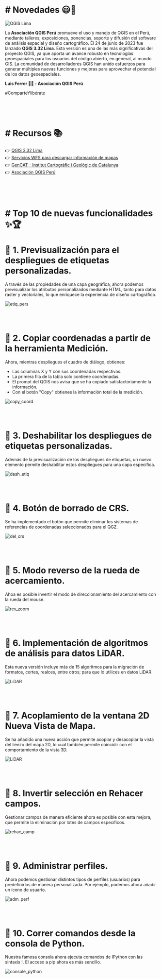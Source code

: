 <h1># Novedades 😃🎁 </h1>

![QGIS Lima](https://www.qgis.org/es/_static/images/qgisorg_banner332.png?t=jun2023)

La <b>**Asociación QGIS Perú**</b> promueve el uso y manejo de QGIS en el Perú, mediante talleres, exposiciones, ponencias, soporte y difusión del software de análisis espacial y diseño cartográfico. El 24 de junio de 2023 fue lanzado <b>QGIS 3.32 Lima</b>. Esta versión es una de las más significativas del proyecto QGIS, ya que aporta un avance robusto en tecnologías geoespaciales para los usuarios del código abierto, en general, al mundo GIS. La comunidad de desarrolladores QGIS han unido esfuerzos para generar múltiples nuevas funciones y mejoras para aprovechar el potencial de los datos geoespaciales.


**Luis Ferrer 👨‍💻 - Asociación QGIS Perú**

#ComparteYlibérate

<br />
<br />
<br />

<h1># Recursos 📚</h1>

 👉 [QGIS 3.32 Lima](https://qgis.org/es/site/forusers/download.html)
 <br />
 👉 [Servicios WFS para descargar información de mapas](https://www.geoidep.gob.pe/catalogo-nacional-de-servicios-web/servicios-de-publicacion-de-objetos-wfs)
 <br />
  👉 [GenCAT - Institut Cartogràfic i Geològic de Catalunya](https://www.icgc.cat/es/Administracion-y-empresa/Descargas/Elevaciones/Datos-lidar)
 <br />
 👉 [Asociación QGIS Perú](https://qgis.pe)
 
<br />
<br />
<br />

 <h1># Top 10 de nuevas funcionalidades ✨🏆</h1>

<h1>📌 1. Previsualización para el despliegues de etiquetas personalizadas.</h1>

A través de las propiedades de una capa geográfica, ahora podemos previsualizar los atributos personalizados mediante HTML, tanto para datos raster y vectoriales, lo que enriquece la experiencia de diseño cartográfico.

![etiq_pers](gifs/1_etiq_pers.gif)

<br />
<br />


<h1>📌 2. Copiar coordenadas a partir de la herramienta Medición.</h1>

Ahora, mientras despliegues el cuadro de diálogo, obtienes:
- Las columnas X y Y con sus coordenadas respectivas.
- La primera fila de la tabla solo contiene coordenadas.
- El prompt del QGIS nos avisa que se ha copiado satisfactoriamente la información.
- Con el botón "Copy" obtienes la información total de la medición.

![copy_coord](gifs/2_CopyCoord.gif)

<br />
<br />


<h1>📌 3. Deshabilitar los despliegues de etiquetas personalizadas.</h1>

Además de la previsualización de los despliegues de etiquetas, un nuevo elemento permite deshabilitar estos despliegues para una capa específica.

![desh_etiq](gifs/3_DeshEtiq.gif)

<br />
<br />


<h1>📌 4. Botón de borrado de CRS.</h1>

Se ha implementado el botón que permite eliminar los sistemas de referencias de coordenadas seleccionados para el QGZ.

![del_crs](gifs/4_del_crs.gif)

<br />
<br />


<h1>📌 5. Modo reverso de la rueda de acercamiento.</h1>

Ahoa es posible invertir el modo de direccionamiento del acercamiento con la rueda del mouse.

![rev_zoom](gifs/5_rev_zoom.gif)

<br />
<br />


<h1>📌 6. Implementación de algoritmos de análisis para datos LiDAR.</h1>

Esta nueva versión incluye más de 15 algoritmos para la migración de formatos, cortes, realces, entre otros; para que lo utilices en datos LiDAR.

![LiDAR](gifs/6_lidar.gif)

<br />
<br />


<h1>📌 7. Acoplamiento de la ventana 2D Nueva Vista de Mapa.</h1>

Se ha añadido una nueva acción que permite acoplar y desacoplar la vista del lienzo del mapa 2D, lo cual también permite coincidir con el comportamiento de la vista 3D.

![LiDAR](gifs/7_acopl.gif)

<br />
<br />

<h1>📌 8. Invertir selección en Rehacer campos.</h1>

Gestionar campos de manera eficiente ahora es posible con esta mejora, que permite la eliminación por lotes de campos específicos.

![rehac_camp](gifs/8_rehac_camp.gif)

<br />
<br />

<h1>📌 9. Administrar perfiles.</h1>

Ahora podemos gestionar distintos tipos de perfiles (usuarios) para predefinirlos de manera personalizada. Por ejemplo, podemos ahora añadir un ícono de usuario.

![adm_perf](gifs/9_adm_perf.gif)

<br />
<br />

<h1>📌 10. Correr comandos desde la consola de Python.</h1>

Nuestra famosa consola ahora ejecuta comandos de IPython con las sintaxis !<cmd>. El acceso a pip ahora es más sencillo.

![console_python](gifs/10_console_python.gif)


